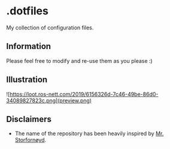 # .dotfiles
My collection of configuration files.

## Information
Please feel free to modify and re-use them as you please :)

## Illustration
![https://loot.ros-nett.com/2019/6156326d-7c46-49be-86d0-34089827823c.png](preview.png)

## Disclaimers
* The name of the repository has been heavily inspired by [Mr. Storfornøyd](https://github.com/KFBI1706).
